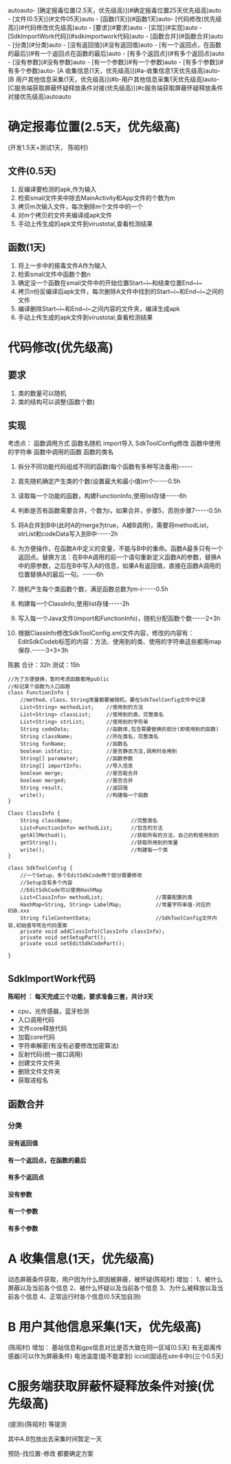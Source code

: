 
<!-- TOC -->autoauto- [确定报毒位置(2.5天，优先级高)](#确定报毒位置25天优先级高)auto    - [文件(0.5天)](#文件05天)auto    - [函数(1天)](#函数1天)auto- [代码修改(优先级高)](#代码修改优先级高)auto    - [要求](#要求)auto    - [实现](#实现)auto    - [SdkImportWork代码](#sdkimportwork代码)auto    - [函数合并](#函数合并)auto        - [分类](#分类)auto            - [没有返回值](#没有返回值)auto            - [有一个返回点，在函数的最后](#有一个返回点在函数的最后)auto            - [有多个返回点](#有多个返回点)auto            - [没有参数](#没有参数)auto            - [有一个参数](#有一个参数)auto            - [有多个参数](#有多个参数)auto- [A 收集信息(1天，优先级高)](#a-收集信息1天优先级高)auto- [B 用户其他信息采集(1天，优先级高)](#b-用户其他信息采集1天优先级高)auto- [C服务端获取屏蔽怀疑释放条件对接(优先级高)](#c服务端获取屏蔽怀疑释放条件对接优先级高)autoauto<!-- /TOC -->



# 确定报毒位置(2.5天，优先级高)
(开发1.5天+测试1天， 陈昭村)
## 文件(0.5天)
1. 反编译要检测的apk,作为输入
2. 检索smali文件夹中除去MainActivity和App文件的个数为m
3. 拷贝m次输入文件，每次删除m个文件中的一个
4. 对m个拷贝的文件夹编译成apk文件
5. 手动上传生成的apk文件到virustotal,查看检测结果

## 函数(1天)
1. 将上一步中的报毒文件A作为输入
2. 检索smali文件中函数个数n
3. 确定没一个函数在smali文件中的开始位置Start~i~和结束位置End~i~
4. 拷贝n份反编译后apk文件，每次删除A文件中找到的Start~i~和End~i~之间的文件
5. 编译删除Start~i~和End~i~之间内容的文件夹，编译生成apk
6. 手动上传生成的apk文件到virustotal,查看检测结果

# 代码修改(优先级高)

## 要求
1. 类的数量可以随机
2. 类的结构可以调整(函数个数)

## 实现

考虑点：
函数调用方式
函数名随机
import导入
SdkToolConfig修改
函数中使用的字符串
函数中调用的函数
函数的类名


1. 拆分不同功能代码组成不同的函数(每个函数有多种写法备用)-----
2. 首先随机确定产生类的个数(设置最大和最小值)m个-----0.5h
3. 读取每一个功能的函数，构建FunctionInfo,使用list存储-----6h
4. 判断是否有函数需要合并，个数为i，如果合并，步骤5，否则步骤7-----0.5h
5. 将A合并到B中(此时A的merge为true，A被B调用)，需要将methodList，strList和codeData写入到B中-----2h
6. 为方便操作，在函数A中定义的变量，不能与B中的重命。函数A最多只有一个返回点。替换方法：在B中A调用的前一个语句重新定义函数A的参数，替换A中的原参数，之后在B中写入A的信息，如果A有返回值，直接在函数A调用的位置替换A的最后一句。-----6h

7. 随机产生每个类函数个数，满足函数总数为m-i-----0.5h
8. 构建每一个ClassInfo,使用list存储-----2h
9. 写入每一个Java文件(import和FunctionInfo)，随机分配函数个数-----2+3h
10. 根据ClassInfo修改SdkToolConfig.xml文件内容，修改的内容有：EditSdkCodeb标签的内容：方法、使用到的类、使用的字符串这些都用map保存.-----3+3+3h

陈鹏
合计：32h
测试：15h

```
//为了方便替换，暂时考虑函数都用public
//标记某个函数为入口函数
class FunctionInfo {
    //method，class，String常量都要被随机，要在SdkToolConfig文件中记录
    List<String> methodList;    //使用到的方法
    List<String> classList;     //使用到的类，完整类名
    List<String> strList;       //使用到的字符串
    String codeData;            //函数体,包含需要替换的部分(即使用到的函数)
    String className;           //所在类名，完整类名
    String funName;             //函数名
    boolean isStatic;           //是否静态方法,调用时会用到
    String[] paramater;         //函数参数
    String[] importInfo;        //导入信息
    boolean merge;              //是否能合并
    boolean merged;             //是否合并
    String result;              //返回值
    write();                    //构建每一个函数
}

Class ClassInfo {
    String className;                   //完整类名
    List<FunctionInfo> methodList;      //包含的方法
    getAllMethod();                     //获取所有的方法，自己的和使用到的
    getString();                        //获取所用到的常量
    write();                            //构建每一个类
}

class SdkToolConfig {
    //一个Setup，多个EditSdkCode两个部分需要修改
    //Setup含有多个内容
    //EditSdkCode可以使用HashMap
    List<ClassInfo> methodList;                 //需要配置的类
    HashMap<String, String> LabelMap;           //常量字符串值-对应的OSB.xxx
    String fileContentData;                     //SdkToolConfig文件内容,初始值写死在代码里面
    private void addClassInfo(ClassInfo classInfo);
    private void setSetupPart();
    private void setEditSdkCodePart();

}

```

## SdkImportWork代码
**陈昭村 ： 每天完成三个功能，要求准备三套，共计3天**
* cpu，光传感器，蓝牙检测
* 入口调用代码
* 文件core释放代码
* 加载core代码
* 字符串解密(有没有必要修改加密算法)  
* 反射代码(统一接口调用)
* 创建文件文件夹
* 删除文件文件夹
* 获取进程名



## 函数合并
### 分类
#### 没有返回值
#### 有一个返回点，在函数的最后
#### 有多个返回点
#### 没有参数
#### 有一个参数
#### 有多个参数

# A 收集信息(1天，优先级高)
动态屏蔽条件获取，用户因为什么原因被屏蔽，被怀疑(陈昭村)
增加：
1、被什么屏蔽以及当前各个信息
2、被什么怀疑以及当前各个信息
3、为什么被释放以及当前各个信息
4、正常运行时各个信息(0.5天加自测)
# B 用户其他信息采集(1天，优先级高)
(陈昭村)
增加：
基站信息和gps信息对比是否大致在同一区域(0.5天)
有无距离传感器(可以作为屏蔽条件)
电池温度(能不能拿到)
iccid(固话在sim卡中)(三个0.5天)
# C服务端获取屏蔽怀疑释放条件对接(优先级高)
(提测)(陈昭村)
等提测

其中A.B包放出去采集时间暂定一天



预防-找位置-修改
都要确定方案


